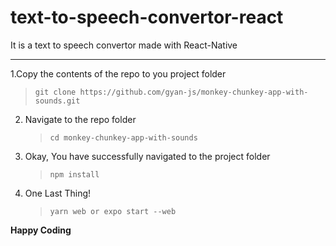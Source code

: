 # text-to-speech-convertor-react
It is a text to speech convertor made with React-Native
<hr>

  1.Copy the contents of the repo to you project folder<br>
   > `git clone https://github.com/gyan-js/monkey-chunkey-app-with-sounds.git`
2. Navigate to the repo folder
   > `cd monkey-chunkey-app-with-sounds`
3. Okay, You have successfully navigated to the project folder
   > `npm install`
4. One Last Thing!
   > `yarn web or expo start --web`

**Happy Coding**
